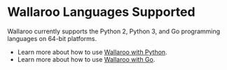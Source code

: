 # Wallaroo Languages Supported

Wallaroo currently supports the Python 2, Python 3, and Go programming languages on 64-bit platforms.

* Learn more about how to use [Wallaroo with Python](python/intro.md).
* Learn more about how to use [Wallaroo with Go](go/intro.md).
